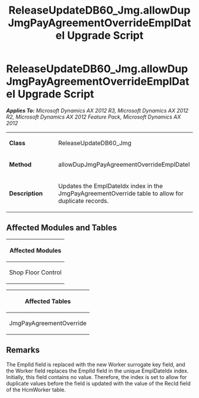 ﻿---
title: ReleaseUpdateDB60_Jmg.allowDupJmgPayAgreementOverrideEmplDateI Upgrade Script
TOCTitle: ReleaseUpdateDB60_Jmg.allowDupJmgPayAgreementOverrideEmplDateI Upgrade Script
ms:assetid: 6292291a-5255-c45f-f87c-eb38b1538817
ms:mtpsurl: https://msdn.microsoft.com/en-us/library/JJ719128(v=AX.60)
ms:contentKeyID: 49708668
ms.date: 05/18/2015
mtps_version: v=AX.60
---

# ReleaseUpdateDB60\_Jmg.allowDupJmgPayAgreementOverrideEmplDateI Upgrade Script 


_**Applies To:** Microsoft Dynamics AX 2012 R3, Microsoft Dynamics AX 2012 R2, Microsoft Dynamics AX 2012 Feature Pack, Microsoft Dynamics AX 2012_

<table>
<colgroup>
<col style="width: 50%" />
<col style="width: 50%" />
</colgroup>
<tbody>
<tr class="odd">
<td><p><strong>Class</strong></p></td>
<td><p>ReleaseUpdateDB60_Jmg</p></td>
</tr>
<tr class="even">
<td><p><strong>Method</strong></p></td>
<td><p>allowDupJmgPayAgreementOverrideEmplDateI</p></td>
</tr>
<tr class="odd">
<td><p><strong>Description</strong></p></td>
<td><p>Updates the EmplDateIdx index in the JmgPayAgreementOverride table to allow for duplicate records.</p></td>
</tr>
</tbody>
</table>


## Affected Modules and Tables

<table>
<colgroup>
<col style="width: 100%" />
</colgroup>
<thead>
<tr class="header">
<th><p>Affected Modules</p></th>
</tr>
</thead>
<tbody>
<tr class="odd">
<td><p>Shop Floor Control</p></td>
</tr>
</tbody>
</table>


<table>
<colgroup>
<col style="width: 100%" />
</colgroup>
<thead>
<tr class="header">
<th><p>Affected Tables</p></th>
</tr>
</thead>
<tbody>
<tr class="odd">
<td><p>JmgPayAgreementOverride</p></td>
</tr>
</tbody>
</table>


## Remarks

The EmplId field is replaced with the new Worker surrogate key field, and the Worker field replaces the EmplId field in the unique EmplDateIdx index. Initially, this field contains no value. Therefore, the index is set to allow for duplicate values before the field is updated with the value of the RecId field of the HcmWorker table.

  


